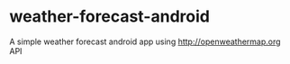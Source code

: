 # weather-forecast-android
A simple weather forecast android app using http://openweathermap.org API

